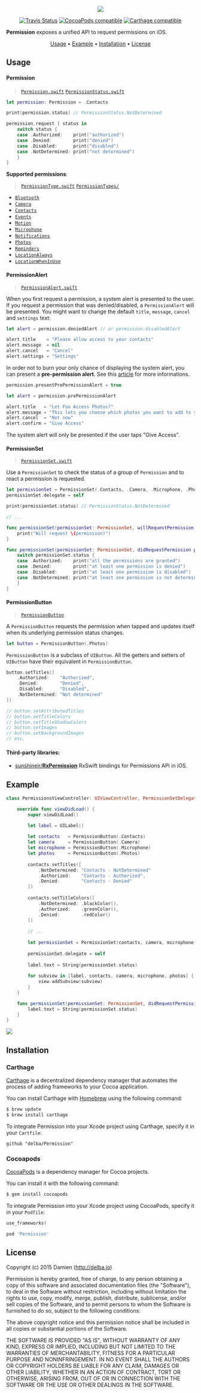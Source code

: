 <p align="center">
  <img src="https://github.com/delba/Permission/raw/assets/Permission@2x.png">
</p>

<p align="center">
  <a href="https://travis-ci.org/delba/Permission"><img alt="Travis Status" src="https://img.shields.io/travis/delba/Permission.svg"/></a>
  <a href="https://img.shields.io/cocoapods/v/Permission.svg"><img alt="CocoaPods compatible" src="https://img.shields.io/cocoapods/v/Permission.svg"/></a>
  <a href="https://github.com/Carthage/Carthage"><img alt="Carthage compatible" src="https://img.shields.io/badge/Carthage-compatible-4BC51D.svg?style=flat"/></a>
</p>

**Permission** exposes a unified API to request permissions on iOS.

<p align="center">
    <a href="#usage">Usage</a> • <a href="#example">Example</a> • <a href="#installation">Installation</a> • <a href="#license">License</a>
</p>

## Usage

#### Permission

> [`Permission.swift`](https://github.com/delba/Permission/blob/master/Source/Permission.swift)
> [`PermissionStatus.swift`](https://github.com/delba/Permission/blob/master/Source/PermissionStatus.swift)

```swift
let permission: Permission = .Contacts

print(permission.status) // PermissionStatus.NotDetermined

permission.request { status in
    switch status {
    case .Authorized:    print("authorized")
    case .Denied:        print("denied")
    case .Disabled:      print("disabled")
    case .NotDetermined: print("not determined")
    }
}
```

**Supported permissions**:

> [`PermissionType.swift`](https://github.com/delba/Permission/blob/master/Source/PermissionType.swift)
> [`PermissionTypes/`](https://github.com/delba/Permission/tree/master/Source/PermissionTypes)

- [`Bluetooth`](https://github.com/delba/Permission/blob/master/Source/PermissionTypes/Bluetooth.swift)
- [`Camera`](https://github.com/delba/Permission/blob/master/Source/PermissionTypes/Camera.swift)
- [`Contacts`](https://github.com/delba/Permission/blob/master/Source/PermissionTypes/Contacts.swift)
- [`Events`](https://github.com/delba/Permission/blob/master/Source/PermissionTypes/Events.swift)
- [`Motion`](https://github.com/delba/Permission/blob/master/Source/PermissionTypes/Motion.swift)
- [`Microphone`](https://github.com/delba/Permission/blob/master/Source/PermissionTypes/Microphone.swift)
- [`Notifications`](https://github.com/delba/Permission/blob/master/Source/PermissionTypes/Notifications.swift)
- [`Photos`](https://github.com/delba/Permission/blob/master/Source/PermissionTypes/Photos.swift)
- [`Reminders`](https://github.com/delba/Permission/blob/master/Source/PermissionTypes/Reminders.swift)
- [`LocationAlways`](https://github.com/delba/Permission/blob/master/Source/PermissionTypes/LocationAlways.swift)
- [`LocationWhenInUse`](https://github.com/delba/Permission/blob/master/Source/PermissionTypes/LocationWhenInUse.swift)

#### PermissionAlert

> [`PermissionAlert.swift`](https://github.com/delba/Permission/blob/master/Source/PermissionAlert.swift)

When you first request a permission, a system alert is presented to the user.
If you request a permission that was denied/disabled, a `PermissionAlert` will be presented.
You might want to change the default `title`, `message`, `cancel` and `settings` text:

```swift
let alert = permission.deniedAlert // or permission.disabledAlert

alert.title    = "Please allow access to your contacts"
alert.message  = nil
alert.cancel   = "Cancel"
alert.settings = "Settings"
```

In order not to burn your only chance of displaying the system alert, you can present a **pre-permission alert**. See this [article](http://techcrunch.com/2014/04/04/the-right-way-to-ask-users-for-ios-permissions/) for more informations.

```swift
permission.presentPrePermissionAlert = true

let alert = permission.prePermissionAlert

alert.title   = "Let Foo Access Photos?"
alert.message = "This lets you choose which photos you want to add to your Foo profile"
alert.cancel  = "Not now"
alert.confirm = "Give Access"
```

The system alert will only be presented if the user taps "Give Access".

#### PermissionSet

> [`PermissionSet.swift`](https://github.com/delba/Permission/blob/master/Source/PermissionSet.swift)

Use a `PermissionSet` to check the status of a group of `Permission` and to react a permission is requested.

```swift
let permissionSet = PermissionSet(.Contacts, .Camera, .Microphone, .Photos)
permissionSet.delegate = self

print(permissionSet.status) // PermissionStatus.NotDetermined

// ...

func permissionSet(permissionSet: PermissionSet, willRequestPermission permission: Permission) {
    print("Will request \(permission)")
}

func permissionSet(permissionSet: PermissionSet, didRequestPermission permission: Permission) {
    switch permissionSet.status {
    case .Authorized:    print("all the permissions are granted")
    case .Denied:        print("at least one permission is denied")
    case .Disabled:      print("at least one permission is disabled")
    case .NotDetermined: print("at least one permission is not determined")
    }
}
```

#### PermissionButton

> [`PermissionButton`](https://github.com/delba/Permission/blob/master/Source/PermissionButton.swift)

A `PermissionButton` requests the permission when tapped and updates itself when its underlying permission status changes.

```swift
let button = PermissionButton(.Photos)
```

`PermissionButton` is a subclass of `UIButton`. All the getters and setters of `UIButton` have their equivalent in `PermissionButton`.

```swift
button.setTitles([
    .Authorized:    "Authorized",
    .Denied:        "Denied",
    .Disabled:      "Disabled",
    .NotDetermined: "Not determined"
])

// button.setAttributedTitles
// button.setTitleColors
// button.setTitleShadowColors
// button.setImages
// button.setBackgroundImages
// etc.
```

#### Third-party libraries:

- [sunshinejr/**RxPermission**](https://github.com/sunshinejr/RxPermission) RxSwift bindings for Permissions API in iOS.

## Example

```swift
class PermissionsViewController: UIViewController, PermissionSetDelegate {

    override func viewDidLoad() {
        super.viewDidLoad()

        let label = UILabel()
        
        let contacts   = PermissionButton(.Contacts)
        let camera     = PermissionButton(.Camera)
        let microphone = PermissionButton(.Microphone)
        let photos     = PermissionButton(.Photos)
        
        contacts.setTitles([
            .NotDetermined: "Contacts - NotDetermined"
            .Authorized:    "Contacts - Authorized",
            .Denied:        "Contacts - Denied"
        ])
        
        contacts.setTitleColors([
            .NotDetermined: .blackColor(),
            .Authorized:    .greenColor(),
            .Denied:        .redColor()
        ])
        
        // ...
      
        let permissionSet = PermissionSet(contacts, camera, microphone, photos)
        
        permissionSet.delegate = self
        
        label.text = String(permissionSet.status)
        
        for subview in [label, contacts, camera, microphone, photos] {
            view.addSubview(subview)
        }
    }

    func permissionSet(permissionSet: PermissionSet, didRequestPermission permission: Permission) {
        label.text = String(permissionSet.status)
    }
}
```

<img align="center" src="https://raw.githubusercontent.com/delba/Permission/assets/permission.gif" />

## Installation

### Carthage

[Carthage](https://github.com/Carthage/Carthage) is a decentralized dependency manager that automates the process of adding frameworks to your Cocoa application.

You can install Carthage with [Homebrew](http://brew.sh/) using the following command:

```bash
$ brew update
$ brew install carthage
```

To integrate Permission into your Xcode project using Carthage, specify it in your `Cartfile`:

```ogdl
github "delba/Permission"
```

### Cocoapods

[CocoaPods](http://cocoapods.org) is a dependency manager for Cocoa projects.

You can install it with the following command:

```bash
$ gem install cocoapods
```

To integrate Permission into your Xcode project using CocoaPods, specify it in your `Podfile`:

```ruby
use_frameworks!

pod 'Permission'
```

## License

Copyright (c) 2015 Damien (http://delba.io)

Permission is hereby granted, free of charge, to any person obtaining a copy
of this software and associated documentation files (the "Software"), to deal
in the Software without restriction, including without limitation the rights
to use, copy, modify, merge, publish, distribute, sublicense, and/or sell
copies of the Software, and to permit persons to whom the Software is
furnished to do so, subject to the following conditions:

The above copyright notice and this permission notice shall be included in all
copies or substantial portions of the Software.

THE SOFTWARE IS PROVIDED "AS IS", WITHOUT WARRANTY OF ANY KIND, EXPRESS OR
IMPLIED, INCLUDING BUT NOT LIMITED TO THE WARRANTIES OF MERCHANTABILITY,
FITNESS FOR A PARTICULAR PURPOSE AND NONINFRINGEMENT. IN NO EVENT SHALL THE
AUTHORS OR COPYRIGHT HOLDERS BE LIABLE FOR ANY CLAIM, DAMAGES OR OTHER
LIABILITY, WHETHER IN AN ACTION OF CONTRACT, TORT OR OTHERWISE, ARISING FROM,
OUT OF OR IN CONNECTION WITH THE SOFTWARE OR THE USE OR OTHER DEALINGS IN THE
SOFTWARE.
